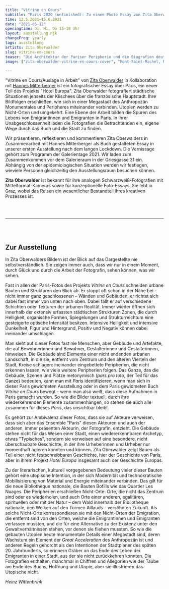 ```yaml
---
title: "Vitrine en Cours"
subtitle: "Paris 2020 (unfinished): Zu einem Photo Essay von Zita Oberwalder in Zusammenarbeit mit Hannes Mitterberger"
time: 12.5.2021–15.6.2021
date: "2021-05-12"
openingtime: Di, Mi, Do 15-18 Uhr
layout: ausstellung.njk
changeFreq: yearly
tags: ausstellung
artists: Zita Oberwalder
slug: vitrine-en-cours
teaser: "Die Architektur der Pariser Peripherie und die Biografien deutschsprachiger Autorinnen, die in Paris lebten, spielen in den neuen Fotografien Zita Oberwalders eine wichtige Rolle. Die Bilder gehören zu einem als Buch publizierten Fotoessay (in Zusammenarbeit mit Hannes Mitterberger), der bei der Vernissage präsentiert wird. Als Fortsetzung des work in progress *Hotel Europa* thematisieren sie Grenzen, Territorien, Nachbarschaften und Fluchtlinien."
image: ["zita-oberwalder-vitrine-en-cours-cover", "Mont-Saint-Michel, Normandie ", "Zita Oberwalder", "Zita Oberwalder"]

---
```


"Vitrine en Cours/Auslage in Arbeit" von [Zita Oberwalder](https://zitaoberwalder.com/ "Zita Oberwalder") in Kollaboration mit [Hannes Mitterberger](https://www.hannesmitterberger.com/ "Hannes Mitterberger") ist ein fotografischer Essay über Paris, ein neuer Teil des Projekts "Hotel Europa". Zita Oberwalder fotografiert städtische Situationen jenseits der Klischees über die französische Hauptstadt. Ihre Bildfolgen erschließen, wie sich in einer Megastadt des Anthropozän Monumentales und Peripheres miteinander verbinden. Utopien werden zu Nicht-Orten und umgekehrt. Eine Ebene der Arbeit bilden die Spuren des Lebens von Emigrantinnen und Emigranten in Paris. In ihrer Unabgeschlossenheit laden die Fotografien die Betrachtenden ein, eigene Wege durch das Buch und die Stadt zu finden.

Wir präsentieren, reflektieren und kommentieren Zita Oberwalders in Zusammenarbeit mit Hannes Mitterberger als Buch gestalteten Essay in unserer ersten Ausstellung nach dem langen Lockdown. Die Vernissage gehört zum Programm der Galerientage 2021. Wir laden zum Zusammenkommen vor dem Galerieraum in der Griesgasse 31 ein. Abhängig von der epidemiologischen Situation werden wir festlegen, wieviele Personen gleichzeitig den Ausstellungsraum besuchen können.

**Zita Oberwalder** ist bekannt für ihre analogen Schwarzweiß-Fotografien mit Mittelformat-Kameras sowie für konzeptionelle Foto-Essays. Sie lebt in Graz, wobei das Reisen ein wesentlicher Bestandteil ihres kreativen Prozesses ist.

<br/>
<br/>

---


<br/>
<br/>


## Zur Ausstellung

In Zita Oberwalders Bildern ist der Blick auf das Dargestellte nie selbstverständlich. Sie zeigen immer auch, dass wir nur in einem Moment, durch Glück und durch die Arbeit der Fotografin, sehen können, was wir sehen.

Fast in allen der Paris-Fotos des Projekts *Vitrine en Cours* schneiden urbane Bauten und Strukturen den Blick ab. Er stoppt oft schon in der Nähe bei – nicht immer ganz geschlossenen – Wänden und Gebäuden, er richtet sich dabei fast immer von unten nach oben. Dabei fällt er auf verschiedene Schichten oder Texturen der urbanen Realität. Immer wieder öffnen sich innerhalb der extensiv erfassten städtischen Strukturen Zonen, die durch Helligkeit, organische Formen, Spiegelungen und Strukturreichtum eine gesteigerte optische Intensität besitzen. Intensive Helligkeit und intensive Dunkelheit, Figur und Hintergrund, Positiv und Negativ können dabei ineinander umschlagen.

Man sieht auf dieser Fotos fast nie Menschen, aber Gebäude und Artefakte, die auf Bewohnerinnen und Bewohner, Gestalterinnen und Gestalterinnen, hinweisen. Die Gebäude sind Elemente einer nicht endenden urbanen Landschaft, in die sie, entfernt vom Zentrum und den älteren Vierteln der Stadt, Kreise schlagen: ineinander eingebettete Peripherien, die nicht erkennen lassen, wie viele weitere Peripherien folgen. Das Ganze, das die Gebäude, Szenen und Plätze metonymisch (*pars pro toto*, der Teil für das Ganze) bedeuten, kann man mit *Paris* identifizieren, wenn man sich in dieser Paris gewidmeten Ausstellung oder in dem Paris gewidmeten Buch *Vitrine en Cours* bewegt – wenn man also weiß, dass diese Aufnahmen in Paris gemacht wurden. So wie die Bilder textuell, durch ihre wiederkehrenden Elemente zusammenhängen, so stehen sie auch alle zusammen für dieses *Paris*, das unsichtbar bleibt.

Es gehört zur Ambivalenz dieser Fotos, dass sie auf Akteure verweisen, dass sich aber das Ensemble "Paris" diesen Akteuren und auch der anderen, immer präsenten Akteurin, der Fotografin, entzieht. Die Gebäude stehen nicht für das Wesen einer Stadt, einen wiedererkennbaren Archetyp, etwas "Typisches", sondern sie verweisen auf eine besondere, nicht überschaubare Geschichte, in der ihre Urheberinnen und Urheber nur momenthaft agieren konnten und können. Zita Oberwalder zeigt Bauen als Teil einer nicht festschreibbaren Geschichte, hier der Geschichte von Paris, aber in ihrem Projekt *Hotel Europa* insgesamt auch der Geschichte Europas.

Zu der literarischen, kulturell vorgegebenen Bedeutung vieler dieser Bauten gehört eine utopische Intention, in der sich Modernität und technokratische Mobilisisierung von Material und Energie miteinander verbinden. Das gilt für die neue Bibliothèque nationale, die Bauten Bofills wie das Quartier Les Nuages. Die Peripherien erschließen Nicht-Orte: Orte, die nicht das Zentrum sind oder es wiederholen, und auch Orte einer anderen, egalitären, spirituellen oder mit der Natur – dem Wald innerhalb der Bibliothèque nationale, den Wolken auf den Türmen Aillauds – versöhnten Zukunft. Als solche Nicht-Orte korrespondieren sie mit den Nicht-Orten der Emigration, die entfernt sind von den Orten, welche die Emigrantinnen und Emigranten verlassen mussten, und die für eine Alternative zu der Existenz unter den Gewaltverhältnissen stehen, vor denen sie fliehen mussten. So wie die gebauten Utopien heute monumentale Details einer Megastadt sind, deren Wachstum ein Element der *Great Acceleration* des Anthropozän ist und anderen Regeln gehorcht als den Intentionen der Stadtplaner des späten 20. Jahrhunderts, so erinnern Gräber an das Ende des Leben der Emigranten in einer Stadt, aus der sie nicht zurückkehren konnten. Die Fotografien enthalten, manchmal in Chiffren und Allegorien wie der Taube am Ende des Buchs,  Hoffnung und Utopie, aber sie illustrieren das Utopische nicht.

*Heinz Wittenbrink*

